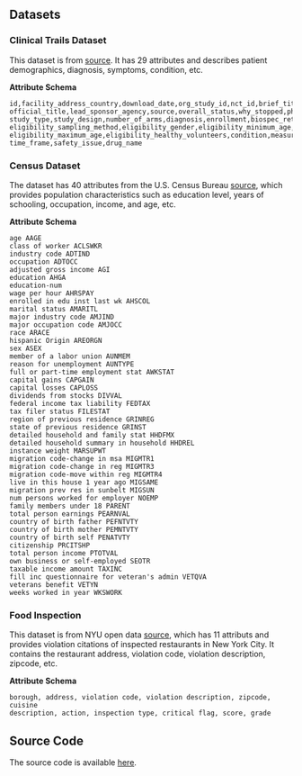 ## Datasets

### Clinical Trails Dataset
This dataset is from [source](https://old.datahub.io/dataset/linkedct). It has 29 attributes and describes patient demographics, diagnosis, symptoms, condition, etc.

**Attribute Schema**   
```
id,facility_address_country,download_date,org_study_id,nct_id,brief_title,acronym,
official_title,lead_sponsor_agency,source,overall_status,why_stopped,phase,
study_type,study_design,number_of_arms,diagnosis,enrollment,biospec_retention,
eligibility_sampling_method,eligibility_gender,eligibility_minimum_age,
eligibility_maximum_age,eligibility_healthy_volunteers,condition,measure,
time_frame,safety_issue,drug_name
```                                                                                                                                                                                                                             
### Census Dataset 
The dataset has 40 attributes from the U.S. Census Bureau [source](https://archive.ics.uci.edu/ml/machine-learning-databases/census-income-mld/census-income.html), which provides population characteristics such as education level, years of schooling, occupation, income, and age, etc.

**Attribute Schema**   
```
age AAGE
class of worker ACLSWKR
industry code ADTIND
occupation ADTOCC
adjusted gross income AGI
education AHGA
education-num
wage per hour AHRSPAY
enrolled in edu inst last wk AHSCOL
marital status AMARITL
major industry code AMJIND
major occupation code AMJOCC
race ARACE
hispanic Origin AREORGN
sex ASEX
member of a labor union AUNMEM
reason for unemployment AUNTYPE
full or part-time employment stat AWKSTAT
capital gains CAPGAIN
capital losses CAPLOSS
dividends from stocks DIVVAL
federal income tax liability FEDTAX
tax filer status FILESTAT
region of previous residence GRINREG
state of previous residence GRINST
detailed household and family stat HHDFMX
detailed household summary in household HHDREL
instance weight MARSUPWT
migration code-change in msa MIGMTR1
migration code-change in reg MIGMTR3
migration code-move within reg MIGMTR4
live in this house 1 year ago MIGSAME
migration prev res in sunbelt MIGSUN
num persons worked for employer NOEMP
family members under 18 PARENT
total person earnings PEARNVAL
country of birth father PEFNTVTY
country of birth mother PEMNTVTY
country of birth self PENATVTY
citizenship PRCITSHP
total person income PTOTVAL
own business or self-employed SEOTR
taxable income amount TAXINC
fill inc questionnaire for veteran's admin VETQVA
veterans benefit VETYN
weeks worked in year WKSWORK
```


### Food Inspection
This dataset is from NYU open data [source](https://opendata.cityofnewyork.us/), which  has 11 attributs and provides violation citations of inspected restaurants in New York City. It contains the restaurant address, violation code, violation description, zipcode, etc.

**Attribute Schema**

```
borough, address, violation code, violation description, zipcode, cuisine
description, action, inspection type, critical flag, score, grade
```

## Source Code
The source code is available [here](https://github.com/PrivacyPreversingDataCleaning/Privacy-Aware-Data-Cleaning-as-a-Service).
